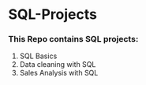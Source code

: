 # SQL-Projects
### This Repo contains SQL projects:
1. SQL Basics
2. Data cleaning with SQL
3. Sales Analysis with SQL
